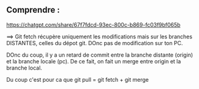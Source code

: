 ## Comprendre : 

https://chatgpt.com/share/67f7fdcd-93ec-800c-b869-fc03f9bf065b

==> Git fetch récupère uniquement les modifications mais sur les branches DISTANTES, celles du dépot git.
DOnc pas de modification sur ton PC.

DOnc du coup, il y a un retard de commit entre la branche distante (origin) et la branche locale (pc).
De ce fait, on fait un merge entre origin et la branche local.

Du coup c'est pour ca que git pull = git fetch + git merge
